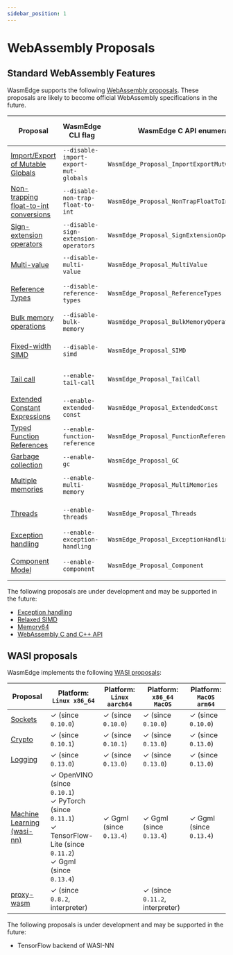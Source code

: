 ```yaml
---
sidebar_position: 1
---
```


# WebAssembly Proposals

## Standard WebAssembly Features

WasmEdge supports the following [WebAssembly proposals](https://github.com/WebAssembly/proposals). These proposals are likely to become official WebAssembly specifications in the future.

| Proposal | WasmEdge CLI flag | WasmEdge C API enumeration | Default turning on | Interpreter mode | AOT mode |
| --- | --- | --- | --- | --- | --- |
| [Import/Export of Mutable Globals][] | `--disable-import-export-mut-globals` | `WasmEdge_Proposal_ImportExportMutGlobals` | ✓ (since `0.8.2`) | ✓ | ✓ |
| [Non-trapping float-to-int conversions][] | `--disable-non-trap-float-to-int` | `WasmEdge_Proposal_NonTrapFloatToIntConversions` | ✓ (since `0.8.2`) | ✓ | ✓ |
| [Sign-extension operators][] | `--disable-sign-extension-operators` | `WasmEdge_Proposal_SignExtensionOperators` | ✓ (since `0.8.2`) | ✓ | ✓ |
| [Multi-value][] | `--disable-multi-value` | `WasmEdge_Proposal_MultiValue` | ✓ (since `0.8.2`) | ✓ | ✓ |
| [Reference Types][] | `--disable-reference-types` | `WasmEdge_Proposal_ReferenceTypes` | ✓ (since `0.8.2`) | ✓ | ✓ |
| [Bulk memory operations][] | `--disable-bulk-memory` | `WasmEdge_Proposal_BulkMemoryOperations` | ✓ (since `0.8.2`) | ✓ | ✓ |
| [Fixed-width SIMD][] | `--disable-simd` | `WasmEdge_Proposal_SIMD` | ✓ (since `0.9.0`) | ✓ (since `0.8.2`) | ✓ (since `0.8.2`) |
| [Tail call][] | `--enable-tail-call` | `WasmEdge_Proposal_TailCall` |  | ✓ (since `0.10.0`) | ✓ (since `0.10.0`) |
| [Extended Constant Expressions][] | `--enable-extended-const` | `WasmEdge_Proposal_ExtendedConst` |  | ✓ (since `0.10.0`) | ✓ (since `0.10.0`) |
| [Typed Function References][] | `--enable-function-reference` | `WasmEdge_Proposal_FunctionReferences` |  | ✓ (since `0.14.0`) | ✓ (since `0.14.0`) |
| [Garbage collection][] | `--enable-gc` | `WasmEdge_Proposal_GC` |  | ✓ (since `0.14.0`) |  |
| [Multiple memories][] | `--enable-multi-memory` | `WasmEdge_Proposal_MultiMemories` |  | ✓ (since `0.9.1`) | ✓ (since `0.9.1`) |
| [Threads][] | `--enable-threads` | `WasmEdge_Proposal_Threads` |  | ✓ (since `0.10.1`) | ✓ (since `0.10.1`) |
| [Exception handling][] | `--enable-exception-handling` | `WasmEdge_Proposal_ExceptionHandling` |  | ✓ (since `0.14.0`) |  |
| [Component Model][] | `--enable-component` | `WasmEdge_Proposal_Component` |  | Loader only (since `0.14.0`) |  |

The following proposals are under development and may be supported in the future:

- [Exception handling][]
- [Relaxed SIMD][]
- [Memory64][]
- [WebAssembly C and C++ API][]

[Import/Export of Mutable Globals]: https://github.com/WebAssembly/mutable-global
[Non-trapping float-to-int conversions]: https://github.com/WebAssembly/nontrapping-float-to-int-conversions
[Sign-extension operators]: https://github.com/WebAssembly/sign-extension-ops
[Multi-value]: https://github.com/WebAssembly/multi-value
[Reference Types]: https://github.com/WebAssembly/reference-types
[Bulk memory operations]: https://github.com/WebAssembly/bulk-memory-operations
[Fixed-width SIMD]: https://github.com/webassembly/simd
[Tail call]: https://github.com/WebAssembly/tail-call
[Multiple memories]: https://github.com/WebAssembly/multi-memory
[Extended Constant Expressions]: https://github.com/WebAssembly/extended-const
[Threads]: https://github.com/webassembly/threads
[Component Model]: https://github.com/WebAssembly/component-model
[Exception handling]: https://github.com/WebAssembly/exception-handling
[Typed Function References]: https://github.com/WebAssembly/function-references
[Garbage collection]: https://github.com/WebAssembly/gc
[Relaxed SIMD]: https://github.com/WebAssembly/relaxed-simd
[Memory64]: https://github.com/WebAssembly/memory64
[WebAssembly C and C++ API]: https://github.com/WebAssembly/wasm-c-api

## WASI proposals

WasmEdge implements the following [WASI proposals](https://github.com/WebAssembly/WASI/blob/main/Proposals.md):

| Proposal | Platform: `Linux x86_64` | Platform: `Linux aarch64` | Platform: `x86_64 MacOS` | Platform: `MacOS arm64` |
| --- | --- | --- | --- | --- |
| [Sockets][] | ✓ (since `0.10.0`) | ✓ (since `0.10.0`) | ✓ (since `0.10.0`) | ✓ (since `0.10.0`) |
| [Crypto][] | ✓ (since `0.10.1`) | ✓ (since `0.10.1`) | ✓ (since `0.13.0`) | ✓ (since `0.13.0`) |
| [Logging][] | ✓ (since `0.13.0`) | ✓ (since `0.13.0`) | ✓ (since `0.13.0`) | ✓ (since `0.13.0`) |
| [Machine Learning (wasi-nn)][] | ✓ OpenVINO (since `0.10.1`)<br/>✓ PyTorch (since `0.11.1`)<br/>✓ TensorFlow-Lite (since `0.11.2`)<br/>✓ Ggml (since `0.13.4`) | ✓ Ggml (since `0.13.4`) | ✓ Ggml (since `0.13.4`) | ✓ Ggml (since `0.13.4`) |
| [proxy-wasm][] | ✓ (since `0.8.2`, interpreter) | | ✓ (since `0.11.2`, interpreter) | |

The following proposals is under development and may be supported in the future:

- TensorFlow backend of WASI-NN

[Sockets]: https://github.com/WebAssembly/wasi-sockets
[Crypto]: https://github.com/WebAssembly/wasi-crypto
[Logging]: https://github.com/WebAssembly/wasi-logging
[Machine Learning (wasi-nn)]: https://github.com/WebAssembly/wasi-nn
[proxy-wasm]: https://github.com/proxy-wasm/spec
